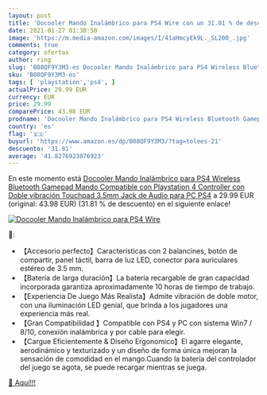 ```yaml
---
layout: post
title: 'Docooler Mando Inalámbrico para PS4 Wire con un 31.81 % de descuento'
date: 2021-01-27 01:30:50
image: 'https://m.media-amazon.com/images/I/41aHmcyEk9L._SL200_.jpg'
comments: true
category: ofertas
author: ring
slug: 'B08QF9Y3M3-es Docooler Mando Inalámbrico para PS4 Wireless Bluetooth...'
sku: 'B08QF9Y3M3-es'
tags: [ 'playstation','ps4', ]
actualPrice: 29.99 EUR
currency: EUR
price: 29.99
comparePrice: 43.98 EUR
prodname: 'Docooler Mando Inalámbrico para PS4 Wireless Bluetooth Gamepad Mando Compatible con Playstation 4 Controller con Doble vibración Touchpad 3.5mm Jack de Audio para PC PS4'
country: 'es'
flag: '🇪🇸'
buyurl: 'https://www.amazon.es/dp/B08QF9Y3M3/?tag=tolees-21'
descuento: '31.81'
average: '41.8276923076923'
---
```


En este momento está [Docooler Mando Inalámbrico para PS4 Wireless Bluetooth Gamepad Mando Compatible con Playstation 4 Controller con Doble vibración Touchpad 3.5mm Jack de Audio para PC PS4](https://www.amazon.es/dp/B08QF9Y3M3/?tag=tolees-21) a 29.99 EUR (original: 43.98 EUR) (31.81 %  de descuento) en el siguiente enlace!

[![Docooler Mando Inalámbrico para PS4 Wire](https://m.media-amazon.com/images/I/41aHmcyEk9L._SL200_.jpg)](https://www.amazon.es/dp/B08QF9Y3M3/?tag=tolees-21)

🔎:

- 【Accesorio perfecto】Características con 2 balancines, botón de compartir, panel táctil, barra de luz LED, conector para auriculares estéreo de 3.5 mm.
- 【Batería de larga duración】La batería recargable de gran capacidad incorporada garantiza aproximadamente 10 horas de tiempo de trabajo.
- 【Experiencia De Juego Más Realista】Admite vibración de doble motor, con una iluminación LED genial, que brinda a los jugadores una experiencia más real.
- 【Gran Compatibilidad 】Compatible con PS4 y PC con sistema Win7 / 8/10, conexión inalámbrica y por cable para elegir.
- 【Cargue Eficientemente & Diseño Ergonomico】El agarre elegante, aerodinámico y texturizado y un diseño de forma única mejoran la sensación de comodidad en el mango.Cuando la batería del controlador del juego se agota, se puede recargar mientras se juega.

[🛒 Aquí!!!](https://www.amazon.es/dp/B08QF9Y3M3/?tag=tolees-21)
